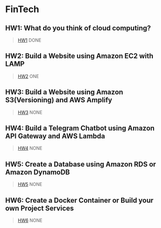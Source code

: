 FinTech
===

HW1: What do you think of cloud computing?
---
>[HW1](https://github.com/08170106/FinTech/blob/main/HW1)
>DONE

HW2: Build a Website using Amazon EC2 with LAMP
---
>[HW2](https://github.com/08170106/FinTech/blob/main/HW2)
>ONE

HW3: Build a Website using Amazon S3(Versioning) and AWS Amplify
---
>[HW3]()
>NONE

HW4: Build a Telegram Chatbot using Amazon API Gateway and AWS Lambda
---
>[HW4]()
>NONE

HW5: Create a Database using Amazon RDS or Amazon DynamoDB
---
>[HW5]()
>NONE

HW6: Create a Docker Container or Build your own Project Services
---
>[HW6]()
>NONE
